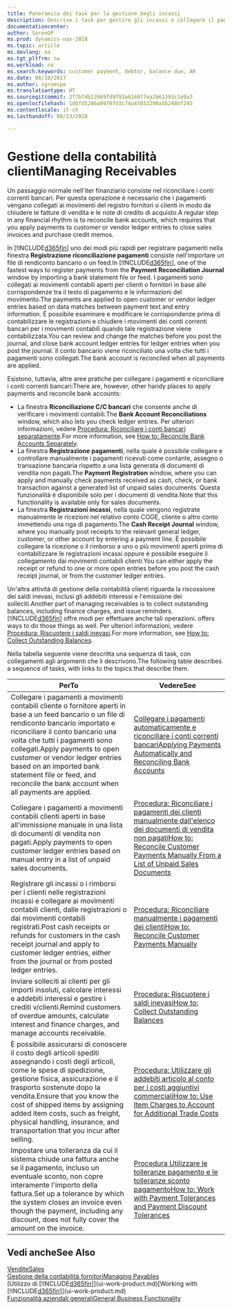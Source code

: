 ```yaml
---
title: Panoramica dei task per la gestione degli incassi
description: Descrive i task per gestire gli incassi e collegare il pagamento ai movimenti contabili cliente o fornitore.
documentationcenter: 
author: SorenGP
ms.prod: dynamics-nav-2018
ms.topic: article
ms.devlang: na
ms.tgt_pltfrm: na
ms.workload: na
ms.search.keywords: customer payment, debtor, balance due, AR
ms.date: 08/10/2017
ms.author: sgroespe
ms.translationtype: HT
ms.sourcegitcommit: 2f7b7db12069fd9f93a616077ea2b61393c1e9a3
ms.openlocfilehash: 1dbfd5286a09707d1c74a47852290a5b248bf245
ms.contentlocale: it-ch
ms.lasthandoff: 08/13/2018

---
```

# <a name="managing-receivables"></a><span data-ttu-id="b0b4d-103">Gestione della contabilità clienti</span><span class="sxs-lookup"><span data-stu-id="b0b4d-103">Managing Receivables</span></span>
<span data-ttu-id="b0b4d-104">Un passaggio normale nell'iter finanziario consiste nel riconciliare i conti correnti bancari. Per questa operazione è necessario che i pagamenti vengano collegati ai movimenti del registro fornitori o clienti in modo da chiudere le fatture di vendita e le note di credito di acquisto.</span><span class="sxs-lookup"><span data-stu-id="b0b4d-104">A regular step in any financial rhythm is to reconcile bank accounts, which requires that you apply payments to customer or vendor ledger entries to close sales invoices and purchase credit memos.</span></span>  

<span data-ttu-id="b0b4d-105">In [!INCLUDE[d365fin](includes/d365fin_md.md)] uno dei modi più rapidi per registrare pagamenti nella finestra **Registrazione riconciliazione pagamenti** consiste nell'importare un file di rendiconto bancario o un feed.</span><span class="sxs-lookup"><span data-stu-id="b0b4d-105">In [!INCLUDE[d365fin](includes/d365fin_md.md)], one of the fastest ways to register payments from the **Payment Reconciliation Journal** window by importing a bank statement file or feed.</span></span> <span data-ttu-id="b0b4d-106">I pagamenti sono collegati ai movimenti contabili aperti per clienti o fornitori in base alle corrispondenze tra il testo di pagamento e le informazioni del movimento.</span><span class="sxs-lookup"><span data-stu-id="b0b4d-106">The payments are applied to open customer or vendor ledger entries based on data matches between payment text and entry information.</span></span> <span data-ttu-id="b0b4d-107">È possibile esaminare e modificare le corrispondenze prima di contabilizzare le registrazioni e chiudere i movimenti dei conti correnti bancari per i movimenti contabili quando tale registrazione viene contabilizzata.</span><span class="sxs-lookup"><span data-stu-id="b0b4d-107">You can review and change the matches before you post the journal, and close bank account ledger entries for ledger entries when you post the journal.</span></span> <span data-ttu-id="b0b4d-108">Il conto bancario viene riconciliato una volta che tutti i pagamenti sono collegati.</span><span class="sxs-lookup"><span data-stu-id="b0b4d-108">The bank account is reconciled when all payments are applied.</span></span>

<span data-ttu-id="b0b4d-109">Esistono, tuttavia, altre aree pratiche per collegare i pagamenti e riconciliare i conti correnti bancari:</span><span class="sxs-lookup"><span data-stu-id="b0b4d-109">There are, however, other handy places to apply payments and reconcile bank accounts:</span></span>  

* <span data-ttu-id="b0b4d-110">La finestra **Riconciliazione C/C bancari** che consente anche di verificare i movimenti contabili.</span><span class="sxs-lookup"><span data-stu-id="b0b4d-110">The **Bank Account Reconciliations** window, which also lets you check ledger entries.</span></span> <span data-ttu-id="b0b4d-111">Per ulteriori informazioni, vedere [Procedura: Riconciliare i conti bancari separatamente](bank-how-reconcile-bank-accounts-separately.md).</span><span class="sxs-lookup"><span data-stu-id="b0b4d-111">For more information, see [How to: Reconcile Bank Accounts Separately](bank-how-reconcile-bank-accounts-separately.md).</span></span>  
* <span data-ttu-id="b0b4d-112">La finestra **Registrazione pagamenti**, nella quale è possibile collegare e controllare manualmente i pagamenti ricevuti come contante, assegno o transazione bancaria rispetto a una lista generata di documenti di vendita non pagati.</span><span class="sxs-lookup"><span data-stu-id="b0b4d-112">The **Payment Registration** window, where you can apply and manually check payments received as cash, check, or bank transaction against a generated list of unpaid sales documents.</span></span> <span data-ttu-id="b0b4d-113">Questa funzionalità è disponibile solo per i documenti di vendita.</span><span class="sxs-lookup"><span data-stu-id="b0b4d-113">Note that this functionality is available only for sales documents.</span></span>  
* <span data-ttu-id="b0b4d-114">La finestra **Registrazioni incassi**, nella quale vengono registrate manualmente le ricezioni nel relativo conto COGE, cliente o altro conto immettendo una riga di pagamento.</span><span class="sxs-lookup"><span data-stu-id="b0b4d-114">The **Cash Receipt Journal** window, where you manually post receipts to the relevant general ledger, customer, or other account by entering a payment line.</span></span> <span data-ttu-id="b0b4d-115">È possibile collegare la ricezione o il rimborso a uno o più movimenti aperti prima di contabilizzare le registrazioni incassi oppure è possibile eseguire il collegamento dai movimenti contabili clienti.</span><span class="sxs-lookup"><span data-stu-id="b0b4d-115">You can either apply the receipt or refund to one or more open entries before you post the cash receipt journal, or from the customer ledger entries.</span></span>  

<span data-ttu-id="b0b4d-116">Un'altra attività di gestione della contabilità clienti riguarda la riscossione dei saldi inevasi, inclusi gli addebiti interessi e l'emissione dei solleciti.</span><span class="sxs-lookup"><span data-stu-id="b0b4d-116">Another part of managing receivables is to collect outstanding balances, including finance charges, and issue reminders.</span></span> [!INCLUDE[d365fin](includes/d365fin_md.md)]<span data-ttu-id="b0b4d-117"> offre modi per effettuare anche tali operazioni.</span><span class="sxs-lookup"><span data-stu-id="b0b4d-117"> offers ways to do those things as well.</span></span> <span data-ttu-id="b0b4d-118">Per ulteriori informazioni, vedere [Procedura: Riscuotere i saldi inevasi](receivables-collect-outstanding-balances.md).</span><span class="sxs-lookup"><span data-stu-id="b0b4d-118">For more information, see [How to: Collect Outstanding Balances](receivables-collect-outstanding-balances.md).</span></span>  

<span data-ttu-id="b0b4d-119">Nella tabella seguente viene descritta una sequenza di task, con collegamenti agli argomenti che li descrivono.</span><span class="sxs-lookup"><span data-stu-id="b0b4d-119">The following table describes a sequence of tasks, with links to the topics that describe them.</span></span>  


|                                                                                      <span data-ttu-id="b0b4d-120">Per</span><span class="sxs-lookup"><span data-stu-id="b0b4d-120">To</span></span>                                                                                       |                                                                               <span data-ttu-id="b0b4d-121">Vedere</span><span class="sxs-lookup"><span data-stu-id="b0b4d-121">See</span></span>                                                                                |
|-------------------------------------------------------------------------------------------------------------------------------------------------------------------------------|------------------------------------------------------------------------------------------------------------------------------------------------------------------|
|   <span data-ttu-id="b0b4d-122">Collegare i pagamenti a movimenti contabili cliente o fornitore aperti in base a un feed bancario o un file di rendiconto bancario importato e riconciliare il conto bancario una volta che tutti i pagamenti sono collegati.</span><span class="sxs-lookup"><span data-stu-id="b0b4d-122">Apply payments to open customer or vendor ledger entries based on an imported bank statement file or feed, and reconcile the bank account when all payments are applied.</span></span>    |                   [<span data-ttu-id="b0b4d-123">Collegare i pagamenti automaticamente e riconciliare i conti correnti bancari</span><span class="sxs-lookup"><span data-stu-id="b0b4d-123">Applying Payments Automatically and Reconciling Bank Accounts</span></span>](receivables-apply-payments-auto-reconcile-bank-accounts.md)                    |
|                                   <span data-ttu-id="b0b4d-124">Collegare i pagamenti a movimenti contabili clienti aperti in base all'immissione manuale in una lista di documenti di vendita non pagati.</span><span class="sxs-lookup"><span data-stu-id="b0b4d-124">Apply payments to open customer ledger entries based on manual entry in a list of unpaid sales documents.</span></span>                                   | [<span data-ttu-id="b0b4d-125">Procedura: Riconciliare i pagamenti dei clienti manualmente dall'elenco dei documenti di vendita non pagati</span><span class="sxs-lookup"><span data-stu-id="b0b4d-125">How to: Reconcile Customer Payments Manually From a List of Unpaid Sales Documents</span></span>](receivables-how-reconcile-customer-payments-list-unpaid-sales-documents.md) |
|     <span data-ttu-id="b0b4d-126">Registrare gli incassi o i rimborsi per i clienti nelle registrazioni incassi e collegare ai movimenti contabili clienti, dalle registrazioni o dai movimenti contabili registrati.</span><span class="sxs-lookup"><span data-stu-id="b0b4d-126">Post cash receipts or refunds for customers in the cash receipt journal and apply to customer ledger entries, either from the journal or from posted ledger entries.</span></span>      |                               [<span data-ttu-id="b0b4d-127">Procedura: Riconciliare manualmente i pagamenti dei clienti</span><span class="sxs-lookup"><span data-stu-id="b0b4d-127">How to: Reconcile Customer Payments Manually</span></span>](receivables-how-apply-sales-transactions-manually.md)                               |
|                                 <span data-ttu-id="b0b4d-128">Inviare solleciti ai clienti per gli importi insoluti, calcolare interessi e addebiti interessi e gestire i crediti v/clienti.</span><span class="sxs-lookup"><span data-stu-id="b0b4d-128">Remind customers of overdue amounts, calculate interest and finance charges, and manage accounts receivable.</span></span>                                  |                                       [<span data-ttu-id="b0b4d-129">Procedura: Riscuotere i saldi inevasi</span><span class="sxs-lookup"><span data-stu-id="b0b4d-129">How to: Collect Outstanding Balances</span></span>](receivables-collect-outstanding-balances.md)                                        |
| <span data-ttu-id="b0b4d-130">È possibile assicurarsi di conoscere il costo degli articoli spediti assegnando i costi degli articoli, come le spese di spedizione, gestione fisica, assicurazione e il trasporto sostenute dopo la vendita.</span><span class="sxs-lookup"><span data-stu-id="b0b4d-130">Ensure that you know the cost of shipped items by assigning added item costs, such as freight, physical handling, insurance, and transportation that you incur after selling.</span></span> |                              [<span data-ttu-id="b0b4d-131">Procedura: Utilizzare gli addebiti articolo al conto per i costi aggiuntivi commerciali</span><span class="sxs-lookup"><span data-stu-id="b0b4d-131">How to: Use Item Charges to Account for Additional Trade Costs</span></span>](payables-how-assign-item-charges.md)                               |
|           <span data-ttu-id="b0b4d-132">Impostare una tolleranza da cui il sistema chiude una fattura anche se il pagamento, incluso un eventuale sconto, non copre interamente l'importo della fattura.</span><span class="sxs-lookup"><span data-stu-id="b0b4d-132">Set up a tolerance by which the system closes an invoice even though the payment, including any discount, does not fully cover the amount on the invoice.</span></span>           |               [<span data-ttu-id="b0b4d-133">Procedura Utilizzare le tolleranze pagamento e le tolleranze sconto pagamento</span><span class="sxs-lookup"><span data-stu-id="b0b4d-133">How to: Work with Payment Tolerances and Payment Discount Tolerances</span></span>](finance-payment-tolerance-and-payment-discount-tolerance.md)                |

## <a name="see-also"></a><span data-ttu-id="b0b4d-134">Vedi anche</span><span class="sxs-lookup"><span data-stu-id="b0b4d-134">See Also</span></span>
[<span data-ttu-id="b0b4d-135">Vendite</span><span class="sxs-lookup"><span data-stu-id="b0b4d-135">Sales</span></span>](sales-manage-sales.md)  
[<span data-ttu-id="b0b4d-136">Gestione della contabilità fornitori</span><span class="sxs-lookup"><span data-stu-id="b0b4d-136">Managing Payables</span></span>](payables-manage-payables.md)  
<span data-ttu-id="b0b4d-137">[Utilizzo di [!INCLUDE[d365fin](includes/d365fin_md.md)]](ui-work-product.md)</span><span class="sxs-lookup"><span data-stu-id="b0b4d-137">[Working with [!INCLUDE[d365fin](includes/d365fin_md.md)]](ui-work-product.md)</span></span>  
[<span data-ttu-id="b0b4d-138">Funzionalità aziendali generali</span><span class="sxs-lookup"><span data-stu-id="b0b4d-138">General Business Functionality</span></span>](ui-across-business-areas.md)

